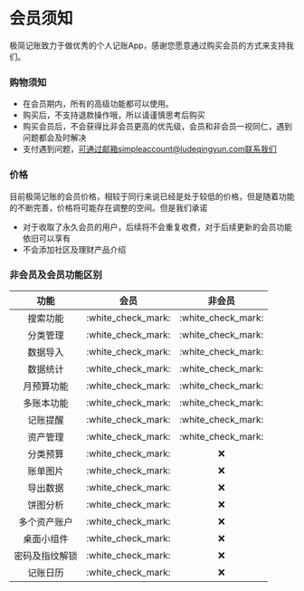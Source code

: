 # 会员须知

极简记账致力于做优秀的个人记账App，感谢您愿意通过购买会员的方式来支持我们。

### 购物须知

* 在会员期内，所有的高级功能都可以使用。
* 购买后，不支持退款操作哦，所以请谨慎思考后购买
* 购买会员后，不会获得比非会员更高的优先级，会员和非会员一视同仁，遇到问题都会及时解决
* 支付遇到问题，可通过邮箱simpleaccount@ludeqingyun.com联系我们

### 价格

目前极简记账的会员价格，相较于同行来说已经是处于较低的价格，但是随着功能的不断完善，价格将可能存在调整的空间。但是我们承诺

* 对于收取了永久会员的用户，后续将不会重复收费，对于后续更新的会员功能依旧可以享有
* 不会添加社区及理财产品介绍

### 非会员及会员功能区别

|    功能   |          会员          |          非会员         |
| :-----: | :------------------: | :------------------: |
|   搜索功能  | :white\_check\_mark: | :white\_check\_mark: |
|   分类管理  | :white\_check\_mark: | :white\_check\_mark: |
|   数据导入  | :white\_check\_mark: | :white\_check\_mark: |
|   数据统计  | :white\_check\_mark: | :white\_check\_mark: |
|  月预算功能  | :white\_check\_mark: | :white\_check\_mark: |
|  多账本功能  | :white\_check\_mark: | :white\_check\_mark: |
|   记账提醒  | :white\_check\_mark: | :white\_check\_mark: |
|   资产管理  | :white\_check\_mark: | :white\_check\_mark: |
|   分类预算  | :white\_check\_mark: |          :x:         |
|   账单图片  | :white\_check\_mark: |          :x:         |
|   导出数据  | :white\_check\_mark: |          :x:         |
|   饼图分析  | :white\_check\_mark: |          :x:         |
|  多个资产账户 | :white\_check\_mark: |          :x:         |
|  桌面小组件  | :white\_check\_mark: |          :x:         |
| 密码及指纹解锁 | :white\_check\_mark: |          :x:         |
|   记账日历  | :white\_check\_mark: |          :x:         |
